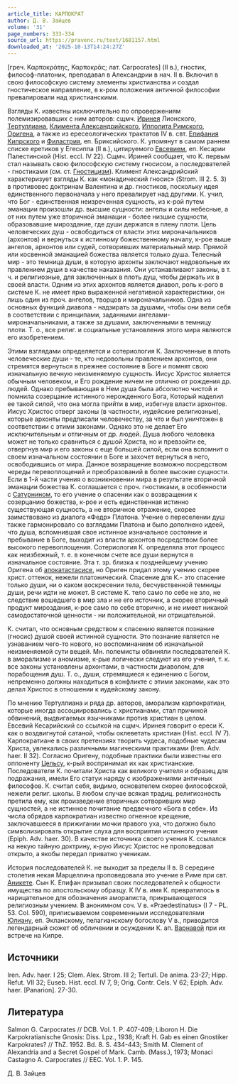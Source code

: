 ```yaml
---
article_title: КАРПОКРАТ
author: Д. В. Зайцев
volume: '31'
page_numbers: 333-334
source_url: https://pravenc.ru/text/1681157.html
downloaded_at: '2025-10-13T14:24:27Z'
---
```


[греч. Καρποκράτης, Καρποκρᾶς; лат. Carpocrates] (II в.), гностик, философ-платоник, преподавал в Александрии в нач. II в. Включил в свою философскую систему элементы христианства и создал гностическое направление, в к-ром положения античной философии превалировали над христианскими.

Взгляды К. известны исключительно по опровержениям полемизировавших с ним авторов: сщмч. [Иринея](https://pravenc.ru/text/Ириней.html) Лионского, [Тертуллиана](https://pravenc.ru/text/Тертуллиан.html), [Климента Александрийского](<https://pravenc.ru/text/Климента Александрийского.html>), [Ипполита Римского](<https://pravenc.ru/text/Ипполита Римского.html>), [Оригена](https://pravenc.ru/text/Ориген.html), а также из ересеологических трактатов IV в. свт. [Епифания Кипрского](<https://pravenc.ru/text/Епифаний Кипрский.html>) и [Филастрия](https://pravenc.ru/text/Филастрия.html), еп. Бриксийского. К. упомянут в самом раннем списке еретиков у Егесиппа (II в.), цитируемого [Евсевием](https://pravenc.ru/text/Евсевий.html), еп. Кесарии Палестинской (Hist. eccl. IV 22). Сщмч. Ириней сообщает, что К. первым стал называть свою философскую систему гносисом, а последователей - гностиками (см. ст. [Гностицизм](https://pravenc.ru/text/Гностицизм.html)). Климент Александрийский характеризует взгляды К. как «монадический гносис» (Strom. III 2. 5. 3) в противовес доктринам Валентина и др. гностиков, поскольку идея единственного первоначала у него превалирует над другими. К. учил, что Бог - единственная неизреченная сущность, из к-рой путем эманации произошли др. высшие сущности: ангелы и силы небесные, а от них путем уже вторичной эманации - более низшие сущности, образовавшие мироздание, где души держатся в плену плоти. Цель человеческих душ - освободиться от власти этих мироначальников (архонтов) и вернуться к истинному божественному началу, к-рое выше ангелов, архонтов или судей, сотворивших материальный мир. Прямой или косвенной эманацией божества является только душа. Телесный мир - это темница души, в которую архонты заключают недовольные их правлением души в качестве наказания. Они устанавливают законы, в т. ч. и религиозные, для заключенных в плоть душ, чтобы держать их в своей власти. Одним из этих архонтов является диавол, роль к-рого в системе К. не имеет ярко выраженной негативной характеристики, он лишь один из проч. ангелов, творцов и мироначальников. Одна из основных функций диавола - надзирать за душами, чтобы они вели себя в соответствии с принципами, заданными ангелами-мироначальниками, а также за душами, заключенными в темницу плоти. Т. о., все религ. и социальные установления этого мира являются его изобретением.

Этими взглядами определяется и сотериология К. Заключенные в плоть человеческие души - те, кто недовольны правлением архонтов, они стремятся вернуться в прежнее состояние в Боге и помнят свою изначальную вечную неизменяемую сущность. Иисус Христос является обычным человеком, и Его рождение ничем не отлично от рождения др. людей. Однако пребывающая в Нем душа была абсолютно чистой и помнила созерцание истинного нерожденного Бога, Который наделил ее такой силой, что она могла прийти в мир, избегнув власти архонтов. Иисус Христос отверг законы (в частности, иудейские религиозные), которые архонты предписали человечеству, за что и был уничтожен в соответствии с этими законами. Однако это не делает Его исключительным и отличным от др. людей. Душа любого человека может не только сравниться с душой Христа, но и превзойти ее, отвергнув мир и его законы с еще большей силой, если она вспомнит о своем изначальном состоянии в Боге и захочет вернуться в него, освободившись от мира. Данное возвращение возможно посредством череды перевоплощений и преобразований в более высокие сущности. Если в 1-й части учения о возникновении мира в результате вторичной эманации божества К. соглашается с проч. гностиками, в особенности с [Сатурнином](https://pravenc.ru/text/Сатурнином.html), то его учение о спасении как о возвращении к созерцанию божества, к-рое и есть единственная истинно существующая сущность, а не вторичное отражение, скорее заимствовано из диалога «Федр» Платона. Учение о переселении душ также гармонировало со взглядами Платона и было дополнено идеей, что душа, вспомнившая свое истинное изначальное состояние и пребывание в Боге, выходит из власти архонтов посредством более высокого перевоплощения. Сотериология К. определяла этот процесс как неизбежный, т. е. в конечном счете все души вернутся в изначальное состояние. Эта т. зр. близка к позднейшему учению Оригена об [апокатастасисе](https://pravenc.ru/text/апокатастасисе.html), но Ориген придал этому учению скорее христ. оттенок, нежели платонический. Спасение для К.- это спасение только души, ни о каком воскресении тела, бесчувственной темницы души, речи идти не может. В системе К. тело само по себе не зло, не следствие вошедшего в мир зла и не его источник, а скорее вторичный продукт мироздания, к-рое само по себе вторично, и не имеет никакой самодостаточной ценности - ни положительной, ни отрицательной.

К. считал, что основным средством к спасению является познание (гносис) душой своей истинной сущности. Это познание является не узнаванием чего-то нового, но воспоминанием об изначальной неизменяемой сути вещей. Мн. полемисты обвиняли последователей К. в аморализме и аномизме, к-рые логически следуют из его учения, т. к. все законы установлены архонтами, в частности диаволом, для порабощения душ. Т. о., души, стремящиеся к единению с Богом, непременно должны находиться в конфликте с этими законами, как это делал Христос в отношении к иудейскому закону.

По мнению Тертуллиана и ряда др. авторов, аморализм карпократиан, которые иногда ассоциировались с христианами, стал причиной обвинений, выдвигаемых язычниками против христиан в целом. Евсевий Кесарийский со ссылкой на сщмч. Иринея говорит о ереси К. как о воздвигнутой сатаной, чтобы оклеветать христиан (Hist. еccl. IV 7). Карпократиане в своих претензиях творить чудеса, подобные чудесам Христа, увлекались различными магическими практиками (Iren. Adv. haer. II 32). Согласно Оригену, подобные практики были известны его оппоненту [Цельсу](https://pravenc.ru/text/Цельсу.html), к-рый воспринимал их как христианские. Последователи К. почитали Христа как великого учителя и образец для подражания, имели Его статуи наряду с изображениями античных философов. К. считал себя, видимо, основателем скорее философской, нежели религ. школы. В любом случае всякая традиц. религиозность претила ему, как произведение вторичных сотворивших мир сущностей, а не истинное почитание предвечного «Бога в себе». Из числа обрядов карпократиан известно огненное крещение, заключавшееся в прижигании мочки правого уха, что должно было символизировать открытие слуха для восприятия истинного учения (Epiph. Adv. haer. 30). В качестве источника своего учения К. ссылался на некую тайную доктрину, к-рую Иисус Христос не проповедовал открыто, а якобы передал приватно ученикам.

История последователей К. не выходит за пределы II в. В середине столетия некая Марцеллина проповедовала это учение в Риме при свт. [Аникете](https://pravenc.ru/text/Аникете.html). Сын К. Епифан призывал своих последователей к общности имущества по апостольскому образцу. К IV в. имя К. превратилось в нарицательное для обозначения аморалиста, прикрывающегося религиозным учением. В анонимном соч. V в. «Praedestinatus» (I 7 - PL. 53. Col. 590), приписываемом современными исследователями [Юлиану](https://pravenc.ru/text/Юлиану.html), еп. Экланскому, пелагианскому богослову V в., приводится легендарный сюжет об обличении и осуждении К. ап. [Варнавой](https://pravenc.ru/text/Варнава.html) при их встрече на Кипре.

## Источники

Iren. Adv. haer. I 25; Clem. Alex. Strom. III 2; Tertull. De anima. 23-27; Hipp. Refut. VII 32; Euseb. Hist. eccl. IV 7, 9; Orig. Contr. Cels. V 62; Epiph. Adv. haer. [Panarion]. 27-30.

## Литература

Salmon G. Carpocrates // DCB. Vol. 1. P. 407-409; Liboron H. Die Karpokratianische Gnosis: Diss. Lpz., 1938; Kraft H. Gab es einen Gnostiker Karpokrates? // ThZ. 1952. Bd. 8. S. 434-443; Smith M. Clement of Alexandria and a Secret Gospel of Mark. Camb. (Mass.), 1973; Monaci Castagno A. Carpocrates // EEC. Vol. 1. P. 145.

Д. В. Зайцев
